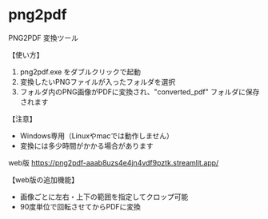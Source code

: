# png2pdf
PNG2PDF 変換ツール

【使い方】
1. png2pdf.exe をダブルクリックで起動
2. 変換したいPNGファイルが入ったフォルダを選択
3. フォルダ内のPNG画像がPDFに変換され、"converted_pdf" フォルダに保存されます

【注意】
- Windows専用（Linuxやmacでは動作しません）
- 変換には多少時間がかかる場合があります

web版
https://png2pdf-aaab8uzs4e4jn4vdf9pztk.streamlit.app/

【web版の追加機能】
- 画像ごとに左右・上下の範囲を指定してクロップ可能
- 90度単位で回転させてからPDFに変換
